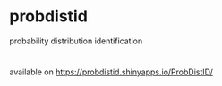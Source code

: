 # probdistid
probability distribution identification
# 
available on https://probdistid.shinyapps.io/ProbDistID/
